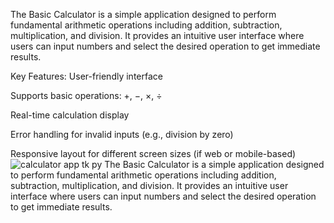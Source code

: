 The Basic Calculator is a simple application designed to perform fundamental arithmetic operations including addition, subtraction, multiplication, and division. It provides an intuitive user interface where users can input numbers and select the desired operation to get immediate results.

Key Features:
User-friendly interface

Supports basic operations: +, −, ×, ÷

Real-time calculation display

Error handling for invalid inputs (e.g., division by zero)

Responsive layout for different screen sizes (if web or mobile-based)![calculator app tk py](https://github.com/user-attachments/assets/27725d2f-9f8c-439c-b9f7-4547aa8c0843)
   The Basic Calculator is a simple application designed to perform fundamental arithmetic operations including addition, subtraction, multiplication, and division. It provides an intuitive user interface where users can input numbers and select the desired operation to get immediate results.

